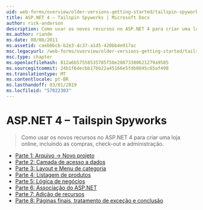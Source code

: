 ```yaml
---
uid: web-forms/overview/older-versions-getting-started/tailspin-spyworks/index
title: ASP.NET 4 – Tailspin Spyworks | Microsoft Docs
author: rick-anderson
description: Como usar os novos recursos no ASP.NET 4 para criar uma loja online, incluindo as compras, check-out e administração.
ms.author: riande
ms.date: 08/08/2011
ms.assetid: caeb0bcb-b2e3-4c37-a1d5-420bb4e917ac
msc.legacyurl: /web-forms/overview/older-versions-getting-started/tailspin-spyworks
msc.type: chapter
ms.openlocfilehash: 812a6b57558535785f58e28873380621279a9585
ms.sourcegitcommit: 24b1f6decbb17bb22a45166e5fdb0845c65af498
ms.translationtype: MT
ms.contentlocale: pt-BR
ms.lasthandoff: 03/01/2019
ms.locfileid: "57022303"
---
```

<a name="aspnet-4---tailspin-spyworks"></a>ASP.NET 4 – Tailspin Spyworks
====================
> Como usar os novos recursos no ASP.NET 4 para criar uma loja online, incluindo as compras, check-out e administração.


- [Parte 1: Arquivo -> Novo projeto](tailspin-spyworks-part-1.md)
- [Parte 2: Camada de acesso a dados](tailspin-spyworks-part-2.md)
- [Parte 3: Layout e Menu de categoria](tailspin-spyworks-part-3.md)
- [Parte 4: Listagem de produtos](tailspin-spyworks-part-4.md)
- [Parte 5: Lógica de negócios](tailspin-spyworks-part-5.md)
- [Parte 6: Associação do ASP.NET](tailspin-spyworks-part-6.md)
- [Parte 7: Adição de recursos](tailspin-spyworks-part-7.md)
- [Parte 8: Páginas finais, tratamento de exceção e conclusão](tailspin-spyworks-part-8.md)
